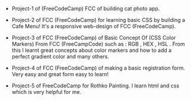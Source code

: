 - Project-1 of (FreeCodeCamp) FCC of building cat photo app.

- Project-2 of FCC (FreeCodeCamp) for learning basic CSS by building a Cafe Menu! It's a responsive web-design of FCC (FreeCodeCamp).

- Project-3 of FCC (FreeCodeCamp) of Basic Concept Of (CSS Color Markers) From FCC (FreeCampCode) such as : RGB , HEX , HSL . From this I learnt great concepts about color markers and how to add a perfect gradient color and many others.

- Project-4 of FCC (FreeCodeCamp) of making a basic registration form. Very easy and great form easy to learn!

- Project-5 of FreeCodeCamp for Rothko Painting. I learn html and css which is very helpful for me.
